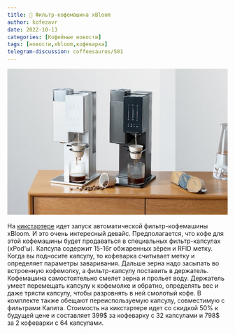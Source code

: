 ```yaml
---
title: 📰 Фильтр-кофемашина xBloom
author: kofezavr
date: 2022-10-13
categories: [Кофейные новости]
tags: [новости,xbloom,кофеварка]
telegram-discussion: coffeesaurus/501
--- 
```

![Фильтр-кофемашина xBloom](/assets/img/posts/22/10/xbloom.jpg)

На [кикстартере](https://www.kickstarter.com/projects/xbloom/xbloom-all-in-one-coffee-machine) идет запуск автоматической фильтр-кофемашины xBloom. И это очень интересный девайс. Предполагается, что кофе для этой кофемашины будет продаваться в специальных фильтр-капсулах (xPod'ы). Капсула содержит 15-16г обжаренных зёрен и RFID метку. Когда вы подносите капсулу, то кофеварка считывает метку и определяет параметры заваривания. Дальше зерна надо засыпать во встроенную кофемолку, а фильтр-капсулу поставить в держатель. Кофемашина самостоятельно смелет зерна и прольет воду. Держатель умеет перемещать капсулу к кофемолке и обратно, определять вес и даже трясти капсулу, чтобы разровнять в ней смолотый кофе. В комплекте также обещают переиспользуемую капсулу, совместимую с фильтрами Калита. Стоимость на кикстартере идет со скидкой 50% к будущей цене и составляет 399$ за кофеварку с 32 капсулами и 798$ за 2 кофеварки с 64 капсулами.